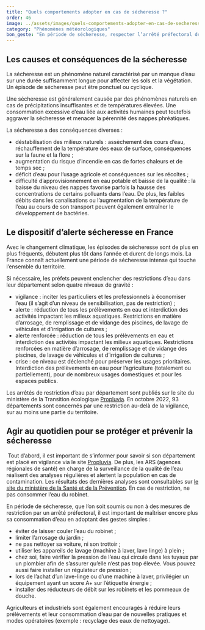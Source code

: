 ```yaml
---
title: "Quels comportements adopter en cas de sécheresse ?"
order: 46
image: ../assets/images/quels-comportements-adopter-en-cas-de-secheresse.jpg
category: "Phénomènes météorologiques"
bon_geste: "En période de sécheresse, respecter l’arrêté préfectoral de restriction de l’usage de l’eau en vigueur dans votre département. Pour le consulter, rendez-vous dans votre mairie ou sur le site des préfectures."
---
```


## Les causes et conséquences de la sécheresse

La sécheresse est un phénomène naturel caractérisé par un manque d’eau sur une durée suffisamment longue pour affecter les sols et la végétation. Un épisode de sécheresse peut être ponctuel ou cyclique.

Une sécheresse est généralement causée par des phénomènes naturels en cas de précipitations insuffisantes et de températures élevées. Une consommation excessive d’eau liée aux activités humaines peut toutefois aggraver la sécheresse et menacer la pérennité des nappes phréatiques.

La sécheresse a des conséquences diverses : 
- déstabilisation des milieux naturels : assèchement des cours d’eau, réchauffement de la température des eaux de surface, conséquences sur la faune et la flore ; 
- augmentation du risque d’incendie en cas de fortes chaleurs et de temps sec  ;
- déficit d’eau pour l’usage agricole et conséquences sur les récoltes ;
- difficulté d’approvisionnement en eau potable et baisse de la qualité : la baisse du niveau des nappes favorise parfois la hausse des concentrations de certains polluants dans l’eau. De plus,  les faibles débits dans les canalisations ou l’augmentation de la température de l’eau au cours de son transport peuvent également entraîner le développement de bactéries.

## Le dispositif d’alerte sécheresse en France

Avec le changement climatique, les épisodes de sécheresse sont de plus en plus fréquents, débutent plus tôt dans l’année et durent de longs mois. La France connaît actuellement une période de sécheresse intense qui touche l’ensemble du territoire. 

Si nécessaire, les préfets peuvent enclencher des restrictions d’eau dans leur département selon quatre niveaux de gravité : 
- vigilance : inciter les particuliers et les professionnels à économiser l’eau (il s’agit d’un niveau de sensibilisation, pas de restriction) ;
- alerte : réduction de tous les prélèvements en eau et interdiction des activités impactant les milieux aquatiques. Restrictions en matière d’arrosage, de remplissage et de vidange des piscines, de lavage de véhicules et d’irrigation de cultures ;
- alerte renforcée : réduction de tous les prélèvements en eau et interdiction des activités impactant les milieux aquatiques. Restrictions renforcées en matière d’arrosage, de remplissage et de vidange des piscines, de lavage de véhicules et d’irrigation de cultures ;
- crise : ce niveau est déclenché pour préserver les usages prioritaires. Interdiction des prélèvements en eau pour l’agriculture (totalement ou partiellement), pour de nombreux usages domestiques et pour les espaces publics.

Les arrêtés de restriction d’eau par département sont publiés sur le site du ministère de la Transition écologique [Propluvia](http://propluvia.developpement-durable.gouv.fr). En octobre 2022, 93 départements sont concernés par une restriction au-delà de la vigilance, sur au moins une partie du territoire.

## Agir au quotidien pour se protéger et prévenir la sécheresse
­
Tout d’abord, il est important de s’informer pour savoir si son département est placé en vigilance via le site [Propluvia](http://propluvia.developpement-durable.gouv.fr). De plus, les ARS (agences régionales de santé) en charge de la surveillance de la qualité de l’eau réalisent des analyses régulières et alertent la population en cas de contamination. Les résultats des dernières analyses sont consultables sur [le site du ministère de la Santé et de la Prévention](https://solidarites-sante.gouv.fr/sante-et-environnement/eaux/eau). En cas de restriction, ne pas consommer l’eau du robinet. 

En période de sécheresse, que l’on soit soumis ou non à des mesures de restriction par un arrêté préfectoral, il est important de maîtriser encore plus sa consommation d’eau en adoptant des gestes simples : 
- éviter de laisser couler l’eau du robinet ;
- limiter l’arrosage du jardin ;
- ne pas nettoyer sa voiture, ni son trottoir ;
- utiliser les appareils de lavage (machine à laver, lave linge) à plein ;
- chez soi, faire vérifier la pression de l’eau qui circule dans les tuyaux par un plombier afin de s’assurer qu’elle n’est pas trop élevée. Vous pouvez aussi faire installer un régulateur de pression ;
- lors de l’achat d’un lave-linge ou d’une machine à laver, privilégier un équipement ayant un score A+ sur l’étiquette énergie ;
- installer des réducteurs de débit sur les robinets et les pommeaux de douche.
 
Agriculteurs et industriels sont également encouragés à réduire leurs prélèvements et leur consommation d’eau par de nouvelles pratiques et modes opératoires (exemple : recyclage des eaux de nettoyage).
